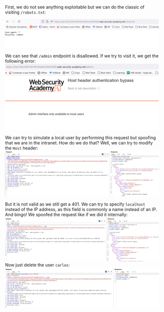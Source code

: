 First, we do not see anything exploitable but we can do the classic of visiting `/robots.txt`:

![](imgs/host_header_authentication_bypass.png)

We can see that `/admin` endpoint is disallowed.
If we try to visit it, we get the following error:
![](imgs/host_header_authentication_bypass-1.png)

We can try to simulate a local user by performing this request but spoofing that we are in the intranet. How do we do that? Well, we can try to modify the `Host` header:![](imgs/host_header_authentication_bypass-2.png)

But it is not valid as we still get a 401.
We can try to specify `localhost` instead of the IP address, as this field is commonly a name instead of an IP.
And bingo! We spoofed the request like if we did it internally:
![](imgs/host_header_authentication_bypass-3.png)
Now just delete the user `carlos`:
![](imgs/host_header_authentication_bypass-4.png)

